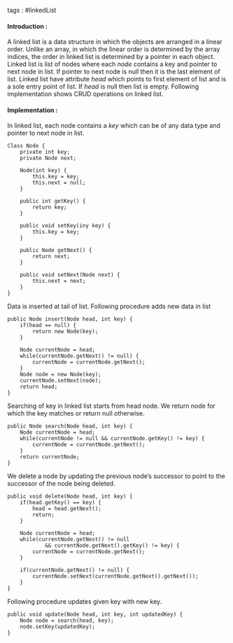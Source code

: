 tags : #linkedList

#### Introduction : 

A linked list is a data structure in which the objects are arranged in a linear order. Unlike an array, in which the linear order is determined by the array indices, the order in linked list is determined by a pointer in each object. 
Linked list is list of nodes where each *node* contains a key and pointer to next node in list. If pointer to next node is null then it is the last element of list. Linked list have attribute *head* which points to first element of list and is a sole entry point of list. If *head* is null then list is empty. Following implementation shows CRUD operations on linked list.

#### Implementation : 

In linked list, each node contains a *key* which can be of any data type and pointer to next node in list.

```
Class Node {
	private int key;
	private Node next;
	
	Node(int key) {
		this.key = key;
		this.next = null;
	}
	
	public int getKey() {
		return key;
	}
	
	public void setKey(iny key) {
		this.key = key;
	}
	
	public Node getNext() {
		return next;
	}
	
	public void setNext(Node next) {
		this.next = next;
	}
}
```

Data is inserted at tail of list. Following procedure adds new data in list

```
public Node insert(Node head, int key) {
	if(head == null) {
		return new Node(key);
	}
	
	Node currentNode = head;
	while(currentNode.getNext() != null) {
		currentNode = currentNode.getNext();
	}
	Node node = new Node(key);
	currentNode.setNext(node);
	return head;
}
```

Searching of key in linked list starts from head node. We return node for which the key matches or return null otherwise.

```
public Node search(Node head, int key) {
	Node currentNode = head;
	while(currentNode != null && currentNode.getKey() != key) {
		currentNode = currentNode.getNext();
	}
	return currentNode;
}
```

We delete a node by updating the previous node’s successor to point to the successor of the node being deleted.

```
public void delete(Node head, int key) {
	if(head.getKey() == key) {
		head = head.getNext();
		return;
	}
	
	Node currentNode = head;
	while(currentNode.getNext() != null 
			&& currentNode.getNext().getKey() != key) {
		currentNode = currentNode.getNext();
	}
	
	if(currentNode.getNext() != null) {
		currentNode.setNext(currentNode.getNext().getNext());
	}
}
```

Following procedure updates given key with new key.

```
public void update(Node head, int key, int updatedKey) {
	Node node = search(head, key);
	node.setKey(updatedKey);
}
```

